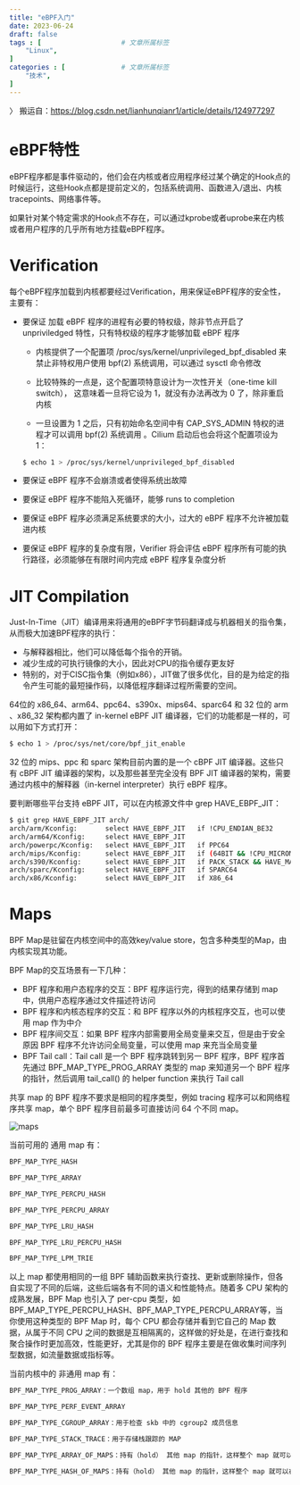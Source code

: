 ```yaml
---
title: "eBPF入门"
date: 2023-06-24
draft: false
tags : [                    # 文章所属标签
    "Linux",
]
categories : [              # 文章所属标签
    "技术",
]
---
```


〉 搬运自：https://blog.csdn.net/lianhunqianr1/article/details/124977297




# eBPF特性

eBPF程序都是事件驱动的，他们会在内核或者应用程序经过某个确定的Hook点的时候运行，这些Hook点都是提前定义的，包括系统调用、函数进入/退出、内核tracepoints、网络事件等。

如果针对某个特定需求的Hook点不存在，可以通过kprobe或者uprobe来在内核或者用户程序的几乎所有地方挂载eBPF程序。

# Verification

每个eBPF程序加载到内核都要经过Verification，用来保证eBPF程序的安全性，主要有：

- 要保证 加载 eBPF 程序的进程有必要的特权级，除非节点开启了 unpriviledged 特性，只有特权级的程序才能够加载 eBPF 程序

    - 内核提供了一个配置项 /proc/sys/kernel/unprivileged_bpf_disabled 来禁止非特权用户使用 bpf(2) 系统调用，可以通过 sysctl 命令修改

    - 比较特殊的一点是，这个配置项特意设计为一次性开关（one-time kill switch）， 这意味着一旦将它设为 1，就没有办法再改为 0 了，除非重启内核

    - 一旦设置为 1 之后，只有初始命名空间中有 CAP_SYS_ADMIN 特权的进程才可以调用 bpf(2) 系统调用 。Cilium 启动后也会将这个配置项设为 1：
    ```bash
    $ echo 1 > /proc/sys/kernel/unprivileged_bpf_disabled
    ```

- 要保证 eBPF 程序不会崩溃或者使得系统出故障

- 要保证 eBPF 程序不能陷入死循环，能够 runs to completion

- 要保证 eBPF 程序必须满足系统要求的大小，过大的 eBPF 程序不允许被加载进内核

- 要保证 eBPF 程序的复杂度有限，Verifier 将会评估 eBPF 程序所有可能的执行路径，必须能够在有限时间内完成 eBPF 程序复杂度分析

# JIT Compilation

Just-In-Time（JIT）编译用来将通用的eBPF字节码翻译成与机器相关的指令集，从而极大加速BPF程序的执行：

- 与解释器相比，他们可以降低每个指令的开销。
- 减少生成的可执行镜像的大小，因此对CPU的指令缓存更友好
- 特别的，对于CISC指令集（例如x86），JIT做了很多优化，目的是为给定的指令产生可能的最短操作码，以降低程序翻译过程所需要的空间。

64位的 x86_64、arm64、ppc64、s390x、mips64、sparc64 和 32 位的 arm 、x86_32 架构都内置了 in-kernel eBPF JIT 编译器，它们的功能都是一样的，可以用如下方式打开：

```bash
$ echo 1 > /proc/sys/net/core/bpf_jit_enable
```

32 位的 mips、ppc 和 sparc 架构目前内置的是一个 cBPF JIT 编译器。这些只有 cBPF JIT 编译器的架构，以及那些甚至完全没有 BPF JIT 编译器的架构，需要通过内核中的解释器（in-kernel interpreter）执行 eBPF 程序。

要判断哪些平台支持 eBPF JIT，可以在内核源文件中 grep HAVE_EBPF_JIT：

```bash
$ git grep HAVE_EBPF_JIT arch/
arch/arm/Kconfig:       select HAVE_EBPF_JIT   if !CPU_ENDIAN_BE32
arch/arm64/Kconfig:     select HAVE_EBPF_JIT
arch/powerpc/Kconfig:   select HAVE_EBPF_JIT   if PPC64
arch/mips/Kconfig:      select HAVE_EBPF_JIT   if (64BIT && !CPU_MICROMIPS)
arch/s390/Kconfig:      select HAVE_EBPF_JIT   if PACK_STACK && HAVE_MARCH_Z196_FEATURES
arch/sparc/Kconfig:     select HAVE_EBPF_JIT   if SPARC64
arch/x86/Kconfig:       select HAVE_EBPF_JIT   if X86_64
```


# Maps

BPF Map是驻留在内核空间中的高效key/value store，包含多种类型的Map，由内核实现其功能。

BPF Map的交互场景有一下几种：

- BPF 程序和用户态程序的交互：BPF 程序运行完，得到的结果存储到 map 中，供用户态程序通过文件描述符访问
- BPF 程序和内核态程序的交互：和 BPF 程序以外的内核程序交互，也可以使用 map 作为中介
- BPF 程序间交互：如果 BPF 程序内部需要用全局变量来交互，但是由于安全原因 BPF 程序不允许访问全局变量，可以使用 map 来充当全局变量
- BPF Tail call：Tail call 是一个 BPF 程序跳转到另一 BPF 程序，BPF 程序首先通过 BPF_MAP_TYPE_PROG_ARRAY 类型的 map 来知道另一个 BPF 程序的指针，然后调用 tail_call() 的 helper function 来执行 Tail call

共享 map 的 BPF 程序不要求是相同的程序类型，例如 tracing 程序可以和网络程序共享 map，单个 BPF 程序目前最多可直接访问 64 个不同 map。

![maps](https://blog.mineor.xyz/images/20230618/map.png)

当前可用的 通用 map 有：

```bash
BPF_MAP_TYPE_HASH

BPF_MAP_TYPE_ARRAY

BPF_MAP_TYPE_PERCPU_HASH

BPF_MAP_TYPE_PERCPU_ARRAY

BPF_MAP_TYPE_LRU_HASH

BPF_MAP_TYPE_LRU_PERCPU_HASH

BPF_MAP_TYPE_LPM_TRIE
```

以上 map 都使用相同的一组 BPF 辅助函数来执行查找、更新或删除操作，但各自实现了不同的后端，这些后端各有不同的语义和性能特点。随着多 CPU 架构的成熟发展，BPF Map 也引入了 per-cpu 类型，如BPF_MAP_TYPE_PERCPU_HASH、BPF_MAP_TYPE_PERCPU_ARRAY等，当你使用这种类型的 BPF Map 时，每个 CPU 都会存储并看到它自己的 Map 数据，从属于不同 CPU 之间的数据是互相隔离的，这样做的好处是，在进行查找和聚合操作时更加高效，性能更好，尤其是你的 BPF 程序主要是在做收集时间序列型数据，如流量数据或指标等。

当前内核中的 非通用 map 有：

```bash
BPF_MAP_TYPE_PROG_ARRAY：一个数组 map，用于 hold 其他的 BPF 程序

BPF_MAP_TYPE_PERF_EVENT_ARRAY

BPF_MAP_TYPE_CGROUP_ARRAY：用于检查 skb 中的 cgroup2 成员信息

BPF_MAP_TYPE_STACK_TRACE：用于存储栈跟踪的 MAP

BPF_MAP_TYPE_ARRAY_OF_MAPS：持有（hold） 其他 map 的指针，这样整个 map 就可以在运行时实现原子替换

BPF_MAP_TYPE_HASH_OF_MAPS：持有（hold） 其他 map 的指针，这样整个 map 就可以在运行时实现原子替换


```